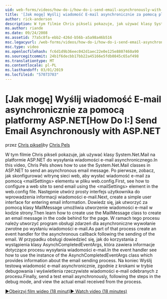 ```yaml
---
uid: web-forms/videos/how-do-i/how-do-i-send-email-asynchronously-with-aspnet
title: '[Jak mogę] Wyślij wiadomość E-mail asynchronicznie za pomocą platformy ASP.NET | Dokumentacja firmy Microsoft'
author: rick-anderson
description: W tym filmie Chris pikseli pokazuje, jak używać klasy System.Net.Mail na platformie ASP.NET do wysyłania wiadomości e-mail asynchronicznego. Po pierwsze Zobacz jak skonfigurować si w sieci web...
ms.author: riande
ms.date: 09/24/2008
ms.assetid: 77a5c8fa-ebb2-426d-b56b-a5a98a46b516
msc.legacyurl: /web-forms/videos/how-do-i/how-do-i-send-email-asynchronously-with-aspnet
msc.type: video
ms.openlocfilehash: fc6d1d9b36eec042d1aec22e0e125e8807460a90
ms.sourcegitcommit: 24b1f6decbb17bb22a45166e5fdb0845c65af498
ms.translationtype: MT
ms.contentlocale: pl-PL
ms.lasthandoff: 03/01/2019
ms.locfileid: "57073703"
---
```

<a name="how-do-i-send-email-asynchronously-with-aspnet"></a><span data-ttu-id="50ee8-104">[Jak mogę] Wyślij wiadomość E-mail asynchronicznie za pomocą platformy ASP.NET</span><span class="sxs-lookup"><span data-stu-id="50ee8-104">[How Do I:] Send Email Asynchronously with ASP.NET</span></span>
====================
<span data-ttu-id="50ee8-105">przez [Chris pikseli](https://twitter.com/chrispels)</span><span class="sxs-lookup"><span data-stu-id="50ee8-105">by [Chris Pels](https://twitter.com/chrispels)</span></span>

<span data-ttu-id="50ee8-106">W tym filmie Chris pikseli pokazuje, jak używać klasy System.Net.Mail na platformie ASP.NET do wysyłania wiadomości e-mail asynchronicznego.</span><span class="sxs-lookup"><span data-stu-id="50ee8-106">In this video, Chris Pels shows how to use the System.Net.Mail classes in ASP.NET to send an asynchronous email message.</span></span> <span data-ttu-id="50ee8-107">Po pierwsze, zobacz, jak skonfigurować witrynę sieci web, aby wysłać wiadomość e-mail za pomocą &lt;mailSettings&gt; elementu w pliku web.config.</span><span class="sxs-lookup"><span data-stu-id="50ee8-107">First, see how to configure a web site to send email using the &lt;mailSettings&gt; element in the web.config file.</span></span> <span data-ttu-id="50ee8-108">Następnie utwórz prosty interfejs użytkownika do wprowadzenia informacji wiadomości e-mail.</span><span class="sxs-lookup"><span data-stu-id="50ee8-108">Next, create a simple user interface for entering email information.</span></span> <span data-ttu-id="50ee8-109">Dowiedz się, jak utworzyć za pomocą klasy MailMessage umożliwia utworzenie wiadomości e-mail w kodzie strony.</span><span class="sxs-lookup"><span data-stu-id="50ee8-109">Then learn how to create use the MailMessage class to create an email message in the code behind for the page.</span></span> <span data-ttu-id="50ee8-110">W ramach tego procesu należy utworzyć program obsługi zdarzeń dla asynchroniczne wywołanie zwrotne po wysłaniu wiadomości e-mail.</span><span class="sxs-lookup"><span data-stu-id="50ee8-110">As part of that process create an event handler for the asynchronous callback following the sending of the email.</span></span> <span data-ttu-id="50ee8-111">W przypadku obsługi dowiedzieć się, jak do korzystania z wystąpienia klasy AsynchCompletedEventArgs, która zawiera informacje dotyczące procesu wysyłania wiadomości e-mail.</span><span class="sxs-lookup"><span data-stu-id="50ee8-111">In the event handler see how to use the instance of the AsynchCompletedEventArgs class which provides information about the email sending process.</span></span> <span data-ttu-id="50ee8-112">Na koniec Wyślij testową wiadomość e-mail asynchronicznie, zgodnie z krokami w trybie debugowania i wyświetlenia rzeczywiste wiadomości e-mail odebranych z procesu.</span><span class="sxs-lookup"><span data-stu-id="50ee8-112">Finally, send a test email asynchronously, following the steps in the debug mode, and view the actual email received from the process.</span></span>

[<span data-ttu-id="50ee8-113">&#9654;Obejrzyj film wideo (18 minut)</span><span class="sxs-lookup"><span data-stu-id="50ee8-113">&#9654; Watch video (18 minutes)</span></span>](https://channel9.msdn.com/Blogs/ASP-NET-Site-Videos/how-do-i-send-email-asynchronously-with-aspnet)
